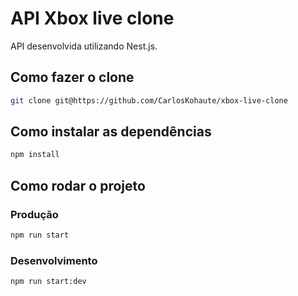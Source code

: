 # API Xbox live clone

API desenvolvida utilizando Nest.js.

## Como fazer o clone

```bash
git clone git@https://github.com/CarlosKohaute/xbox-live-clone
```

## Como instalar as dependências

```bash
npm install
```

## Como rodar o projeto

### Produção

```bash
npm run start
```

### Desenvolvimento

```bash
npm run start:dev
```
